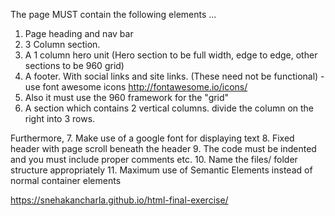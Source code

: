 The page MUST contain the following elements ...
1. Page heading and nav bar
2. 3 Column section. 
3. A 1 column hero unit (Hero section to be full width, edge to edge, other sections to be 960 grid)
4. A footer. With social links and site links. (These need not be functional) - use font awesome icons http://fontawesome.io/icons/
5. Also it must use the 960 framework for the "grid" 
6. A section which contains 2 vertical columns. divide the column on the right into 3 rows.


Furthermore,
7. Make use of a google font for displaying text
8. Fixed header with page scroll beneath the header
9. The code must be indented and you must include proper comments etc.
10. Name the files/ folder structure appropriately
11. Maximum use of Semantic Elements instead of normal container elements

https://snehakancharla.github.io/html-final-exercise/
